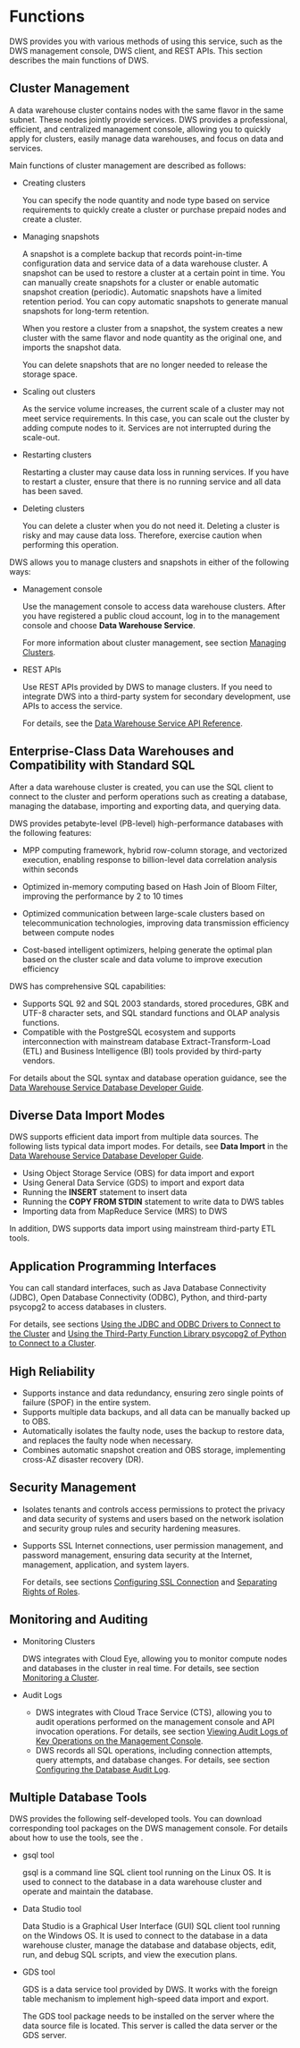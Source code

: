 # Functions<a name="dws_01_0091"></a>

DWS provides you with various methods of using this service, such as the DWS management console, DWS client, and REST APIs. This section describes the main functions of DWS.

## Cluster Management<a name="section158601494244"></a>

A data warehouse cluster contains nodes with the same flavor in the same subnet. These nodes jointly provide services. DWS provides a professional, efficient, and centralized management console, allowing you to quickly apply for clusters, easily manage data warehouses, and focus on data and services.

Main functions of cluster management are described as follows:

-   Creating clusters

    You can specify the node quantity and node type based on service requirements to quickly create a cluster or purchase prepaid nodes and create a cluster.

-   Managing snapshots

    A snapshot is a complete backup that records point-in-time configuration data and service data of a data warehouse cluster. A snapshot can be used to restore a cluster at a certain point in time. You can manually create snapshots for a cluster or enable automatic snapshot creation \(periodic\). Automatic snapshots have a limited retention period. You can copy automatic snapshots to generate manual snapshots for long-term retention.

    When you restore a cluster from a snapshot, the system creates a new cluster with the same flavor and node quantity as the original one, and imports the snapshot data.

    You can delete snapshots that are no longer needed to release the storage space.

-   Scaling out clusters

    As the service volume increases, the current scale of a cluster may not meet service requirements. In this case, you can scale out the cluster by adding compute nodes to it. Services are not interrupted during the scale-out.

-   Restarting clusters

    Restarting a cluster may cause data loss in running services. If you have to restart a cluster, ensure that there is no running service and all data has been saved.

-   Deleting clusters

    You can delete a cluster when you do not need it. Deleting a cluster is risky and may cause data loss. Therefore, exercise caution when performing this operation.


DWS allows you to manage clusters and snapshots in either of the following ways:

-   Management console

    Use the management console to access data warehouse clusters. After you have registered a public cloud account, log in to the management console and choose  **Data Warehouse Service**.

    For more information about cluster management, see section  [Managing Clusters](managing-clusters.md).

-   REST APIs

    Use REST APIs provided by DWS to manage clusters. If you need to integrate DWS into a third-party system for secondary development, use APIs to access the service.

    For details, see the  [Data Warehouse Service API Reference](https://docs.otc.t-systems.com/en-us/api/dws/dws_02_0033.html).


## Enterprise-Class Data Warehouses and Compatibility with Standard SQL<a name="section186951149175617"></a>

After a data warehouse cluster is created, you can use the SQL client to connect to the cluster and perform operations such as creating a database, managing the database, importing and exporting data, and querying data.

DWS provides petabyte-level \(PB-level\) high-performance databases with the following features:

-   MPP computing framework, hybrid row-column storage, and vectorized execution, enabling response to billion-level data correlation analysis within seconds
-   Optimized in-memory computing based on Hash Join of Bloom Filter, improving the performance by 2 to 10 times

-   Optimized communication between large-scale clusters based on telecommunication technologies, improving data transmission efficiency between compute nodes
-   Cost-based intelligent optimizers, helping generate the optimal plan based on the cluster scale and data volume to improve execution efficiency

DWS has comprehensive SQL capabilities:

-   Supports SQL 92 and SQL 2003 standards, stored procedures, GBK and UTF-8 character sets, and SQL standard functions and OLAP analysis functions.
-   Compatible with the PostgreSQL ecosystem and supports interconnection with mainstream database Extract-Transform-Load \(ETL\) and Business Intelligence \(BI\) tools provided by third-party vendors.

For details about the SQL syntax and database operation guidance, see the  [Data Warehouse Service Database Developer Guide](https://docs.otc.t-systems.com/en-us/dws/index.html).

## Diverse Data Import Modes<a name="section275112712410"></a>

DWS supports efficient data import from multiple data sources. The following lists typical data import modes. For details, see  **Data Import**  in the  [Data Warehouse Service Database Developer Guide](https://docs.otc.t-systems.com/en-us/dws/index.html).

-   Using Object Storage Service \(OBS\) for data import and export
-   Using General Data Service \(GDS\) to import and export data
-   Running the  **INSERT**  statement to insert data
-   Running the  **COPY FROM STDIN**  statement to write data to DWS tables
-   Importing data from MapReduce Service \(MRS\) to DWS

In addition, DWS supports data import using mainstream third-party ETL tools.

## Application Programming Interfaces<a name="section1261249165818"></a>

You can call standard interfaces, such as Java Database Connectivity \(JDBC\), Open Database Connectivity \(ODBC\), Python, and third-party psycopg2 to access databases in clusters.

For details, see sections  [Using the JDBC and ODBC Drivers to Connect to the Cluster](using-the-jdbc-and-odbc-drivers-to-connect-to-the-cluster.md)  and  [Using the Third-Party Function Library psycopg2 of Python to Connect to a Cluster](using-the-third-party-function-library-psycopg2-of-python-to-connect-to-a-cluster.md).

## High Reliability<a name="section1516285819583"></a>

-   Supports instance and data redundancy, ensuring zero single points of failure \(SPOF\) in the entire system.
-   Supports multiple data backups, and all data can be manually backed up to OBS.
-   Automatically isolates the faulty node, uses the backup to restore data, and replaces the faulty node when necessary.
-   Combines automatic snapshot creation and OBS storage, implementing cross-AZ disaster recovery \(DR\).

## Security Management<a name="section139161462009"></a>

-   Isolates tenants and controls access permissions to protect the privacy and data security of systems and users based on the network isolation and security group rules and security hardening measures.
-   Supports SSL Internet connections, user permission management, and password management, ensuring data security at the Internet, management, application, and system layers.

    For details, see sections  [Configuring SSL Connection](configuring-ssl-connection.md)  and  [Separating Rights of Roles](separating-rights-of-roles.md).


## Monitoring and Auditing<a name="section17618481497"></a>

-   Monitoring Clusters

    DWS integrates with Cloud Eye, allowing you to monitor compute nodes and databases in the cluster in real time. For details, see section  [Monitoring a Cluster](monitoring-a-cluster.md).

-   Audit Logs
    -   DWS integrates with Cloud Trace Service \(CTS\), allowing you to audit operations performed on the management console and API invocation operations. For details, see section  [Viewing Audit Logs of Key Operations on the Management Console](viewing-audit-logs-of-key-operations-on-the-management-console.md).
    -   DWS records all SQL operations, including connection attempts, query attempts, and database changes. For details, see section  [Configuring the Database Audit Log](configuring-the-database-audit-log.md).


## Multiple Database Tools<a name="section138816277512"></a>

DWS provides the following self-developed tools. You can download corresponding tool packages on the DWS management console. For details about how to use the tools, see the .

-   gsql tool

    gsql is a command line SQL client tool running on the Linux OS. It is used to connect to the database in a data warehouse cluster and operate and maintain the database.

-   Data Studio tool

    Data Studio is a Graphical User Interface \(GUI\) SQL client tool running on the Windows OS. It is used to connect to the database in a data warehouse cluster, manage the database and database objects, edit, run, and debug SQL scripts, and view the execution plans.

-   GDS tool

    GDS is a data service tool provided by DWS. It works with the foreign table mechanism to implement high-speed data import and export.

    The GDS tool package needs to be installed on the server where the data source file is located. This server is called the data server or the GDS server.


